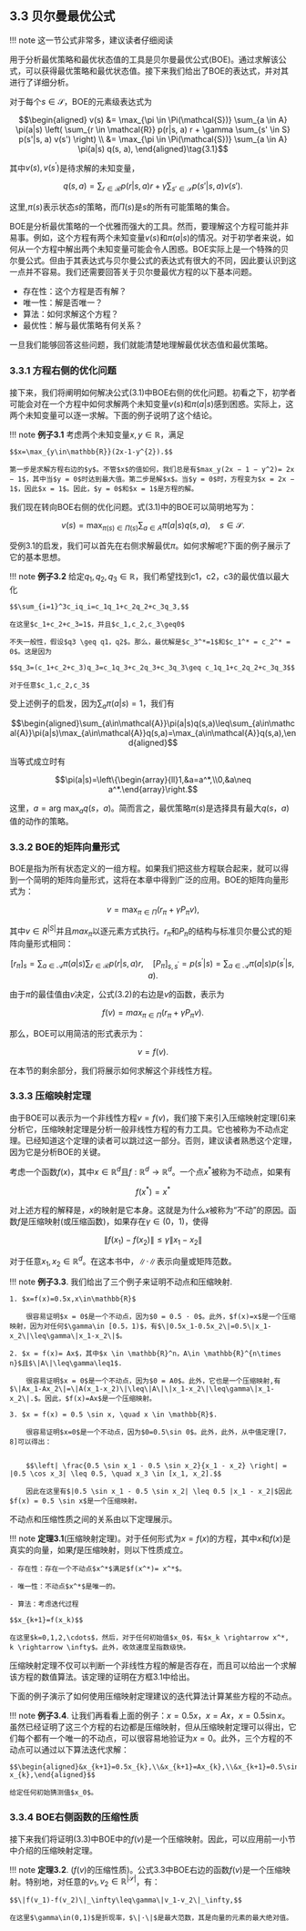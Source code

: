 ## 3.3 贝尔曼最优公式

!!! note 
    这一节公式非常多，建议读者仔细阅读

用于分析最优策略和最优状态值的工具是贝尔曼最优公式(BOE)。通过求解该公式，可以获得最优策略和最优状态值。接下来我们给出了BOE的表达式，并对其进行了详细分析。

对于每个$s\in\mathcal{S}$，BOE的元素级表达式为

$$\begin{aligned}
    v(s) &= \max_{\pi \in \Pi(\mathcal{S})} \sum_{a \in A} \pi(a|s) \left( \sum_{r \in \mathcal{R}} p(r|s, a) r + \gamma \sum_{s' \in S} p(s'|s, a) v(s') \right) \\
&= \max_{\pi \in \Pi(\mathcal{S})} \sum_{a \in A} \pi(a|s) q(s, a), 
\end{aligned}\tag{3.1}$$

其中$v(s),v(s^\prime)$是待求解的未知变量，

$$q(s, a) = \sum_{r \in \mathcal{R}} p(r|s, a) r + \gamma \sum_{s' \in \mathcal{S}} p(s'|s, a) v(s').$$

这里,$π(s)$表示状态$s$的策略，而$\Pi(s)$是$s$的所有可能策略的集合。

BOE是分析最优策略的一个优雅而强大的工具。然而，要理解这个方程可能并非易事。例如，这个方程有两个未知变量$v(s)$和$\pi(a|s)$的情况。对于初学者来说，如何从一个方程中解出两个未知变量可能会令人困惑。BOE实际上是一个特殊的贝尔曼公式。但由于其表达式与贝尔曼公式的表达式有很大的不同，因此要认识到这一点并不容易。我们还需要回答关于贝尔曼最优方程的以下基本问题。

- 存在性：这个方程是否有解？
- 唯一性：解是否唯一？ 
- 算法：如何求解这个方程？
- 最优性：解与最优策略有何关系？
  
一旦我们能够回答这些问题，我们就能清楚地理解最优状态值和最优策略。

### 3.3.1 方程右侧的优化问题

接下来，我们将阐明如何解决公式$(3.1)$中BOE右侧的优化问题。初看之下，初学者可能会对在一个方程中如何求解两个未知变量$v(s)$和$π(a|s)$感到困惑。实际上，这两个未知变量可以逐一求解。下面的例子说明了这个结论。

!!! note 
    **例子3.1** 考虑两个未知变量$x,y\in\mathbb{R}$，满足

    $$x=\max_{y\in\mathbb{R}}(2x-1-y^{2}).$$

    第一步是求解方程右边的$y$。不管$x$的值如何，我们总是有$max_y(2x − 1 − y^2)= 2x − 1$，其中当$y = 0$时达到最大值。第二步是解$x$。当$y = 0$时，方程变为$x = 2x − 1$，因此$x = 1$。因此，$y = 0$和$x = 1$是方程的解。

我们现在转向BOE右侧的优化问题。式$(3.1)$中的BOE可以简明地写为：

$$v(s)=\max_{\pi(s)\in\Pi(s)}\sum_{a\in A}\pi(a|s)q(s,a),\quad s\in\mathcal{S}.$$

受例$3.1$的启发，我们可以首先在右侧求解最优$\pi$。如何求解呢?下面的例子展示了它的基本思想。

!!! note 
    **例子3.2** 给定$q_1,q_2,q_3\in\mathbb{R}$，我们希望找到c1，c2，c3的最优值以最大化

    $$\sum_{i=1}^3c_iq_i=c_1q_1+c_2q_2+c_3q_3,$$

    在这里$c_1+c_2+c_3=1$，并且$c_1,c_2,c_3\geq0$

    不失一般性，假设$q3 \geq q1，q2$。那么，最优解是$c_3^*=1$和$c_1^* = c_2^* = 0$。这是因为

    $$q_3=(c_1+c_2+c_3)q_3=c_1q_3+c_2q_3+c_3q_3\geq c_1q_1+c_2q_2+c_3q_3$$

    对于任意$c_1,c_2,c_3$

受上述例子的启发，因为$\sum_a\pi(a|s)=1$，我们有

$$\begin{aligned}\sum_{a\in\mathcal{A}}\pi(a|s)q(s,a)\leq\sum_{a\in\mathcal{A}}\pi(a|s)\max_{a\in\mathcal{A}}q(s,a)=\max_{a\in\mathcal{A}}q(s,a),\end{aligned}$$

当等式成立时有

$$\pi(a|s)=\left\{\begin{array}{ll}1,&a=a^*,\\0,&a\neq a^*.\end{array}\right.$$

这里，$a = \text{arg max}_a q(s，a)$。简而言之，最优策略$\pi(s)$是选择具有最大$q(s，a)$值的动作的策略。

### 3.3.2 BOE的矩阵向量形式

BOE是指为所有状态定义的一组方程。如果我们把这些方程联合起来，就可以得到一个简明的矩阵向量形式，这将在本章中得到广泛的应用。BOE的矩阵向量形式为：

$$v=\max_{\pi\in\Pi}(r_\pi+\gamma P_\pi v),\tag{3.2}$$

其中$v\in R^{|S|}$并且$max_\pi$以逐元素方式执行。$r_\pi$和$P_\pi$的结构与标准贝尔曼公式的矩阵向量形式相同：

$$[r_\pi]_s=\sum_{a\in\mathcal{A}}\pi(a|s)\sum_{r\in\mathcal{R}}p(r|s,a)r,\quad[P_\pi]_{s,s^{\prime}}=p(s^{\prime}|s)=\sum_{a\in\mathcal{A}}\pi(a|s)p(s^{\prime}|s,a).$$

由于$\pi$的最佳值由$v$决定，公式$(3.2)$的右边是$v$的函数，表示为

$$f(v)=max_{\pi\in\Pi}(r_\pi+\gamma P_\pi v).$$

那么，BOE可以用简洁的形式表示为：

$$v=f(v).\tag{3.3}$$

在本节的剩余部分，我们将展示如何求解这个非线性方程。

### 3.3.3 压缩映射定理

由于BOE可以表示为一个非线性方程$v=f(v)$，我们接下来引入压缩映射定理[6]来分析它，压缩映射定理是分析一般非线性方程的有力工具。它也被称为不动点定理。已经知道这个定理的读者可以跳过这一部分。否则，建议读者熟悉这个定理，因为它是分析BOE的关键。

考虑一个函数$f(x)$，其中$x\in \mathbb{R}^d$且$f:\mathbb{R}^d \rightarrow \mathbb{R}^d$。一个点$x^*$被称为不动点，如果有

$$f(x^*)=x^*$$

对上述方程的解释是，$x$的映射是它本身。这就是为什么$x$被称为“不动”的原因。函数$f$是压缩映射(或压缩函数)，如果存在$\gamma \in(0，1)$，使得

$$\|f(x_1)-f(x_2)\|\leq\gamma\|x_1-x_2\|$$

对于任意$x_1,x_2\in\mathbb{R}^d$。在这本书中，$\|·\|$表示向量或矩阵范数。

!!! note
    **例子3.3**. 我们给出了三个例子来证明不动点和压缩映射.

    1. $x=f(x)=0.5x,x\in\mathbb{R}$
    
        很容易证明$x = 0$是一个不动点，因为$0 = 0.5 · 0$。此外，$f(x)=x$是一个压缩映射，因为对任何$\gamma\in [0.5，1)$，有$\|0.5x_1-0.5x_2\|=0.5\|x_1-x_2\|\leq\gamma\|x_1-x_2\|$。

    2. $x = f(x)= Ax$，其中$x \in \mathbb{R}^n，A\in \mathbb{R}^{n\times n}$且$\|A\|\leq\gamma\leq1$.
        
        很容易证明$x = 0$是一个不动点，因为$0 = A0$。此外，它也是一个压缩映射,有$\|Ax_1-Ax_2\|=\|A(x_1-x_2)\|\leq\|A\|\|x_1-x_2\|\leq\gamma\|x_1-x_2\|.$。因此，$f(x)=Ax$是一个压缩映射。

    3. $x = f(x) = 0.5 \sin x, \quad x \in \mathbb{R}$.

        很容易证明$x=0$是一个不动点，因为$0=0.5\sin 0$。此外，此外，从中值定理[7，8]可以得出：


        $$\left| \frac{0.5 \sin x_1 - 0.5 \sin x_2}{x_1 - x_2} \right| = |0.5 \cos x_3| \leq 0.5, \quad x_3 \in [x_1, x_2].$$

        因此在这里有$|0.5 \sin x_1 - 0.5 \sin x_2| \leq 0.5 |x_1 - x_2|$因此$f(x) = 0.5 \sin x$是一个压缩映射。

不动点和压缩性质之间的关系由以下定理展示。

!!! note 
    **定理3.1**(压缩映射定理)。对于任何形式为$x = f(x)$的方程，其中$x$和$f(x)$是真实的向量，如果$f$是压缩映射，则以下性质成立。

    - 存在性：存在一个不动点$x^*$满足$f(x^*)= x^*$。
  
    - 唯一性：不动点$x^*$是唯一的。
  
    - 算法：考虑迭代过程
  
    $$x_{k+1}=f(x_k)$$

    在这里$k=0,1,2,\cdots$，然后，对于任何初始值$x_0$，有$x_k \rightarrow x^*, k \rightarrow \infty$。此外，收敛速度呈指数级快。

压缩映射定理不仅可以判断一个非线性方程的解是否存在，而且可以给出一个求解该方程的数值算法。该定理的证明在方框$3.1$中给出。

下面的例子演示了如何使用压缩映射定理建议的迭代算法计算某些方程的不动点。

!!! note 
    **例子3.4**. 让我们再看看上面的例子：$x = 0.5x，x = Ax，x = 0.5 \sin x$。虽然已经证明了这三个方程的右边都是压缩映射，但从压缩映射定理可以得出，它们每个都有一个唯一的不动点，可以很容易地验证为$x = 0$。此外，三个方程的不动点可以通过以下算法迭代求解：

    $$\begin{aligned}&x_{k+1}=0.5x_{k},\\&x_{k+1}=Ax_{k},\\&x_{k+1}=0.5\sin x_{k},\end{aligned}$$

    给定任何初始猜测值$x_0$。

### 3.3.4 BOE右侧函数的压缩性质

接下来我们将证明$(3.3)$中BOE中的$f(v)$是一个压缩映射。因此，可以应用前一小节中介绍的压缩映射定理。

!!! note 
    **定理3.2**. ($f(v)$的压缩性质)。公式$3.3$中BOE右边的函数$f(v)$是一个压缩映射。特别地，对任意的$v_1,v_2\in \mathbb{R}^{|\mathcal{S}|}$，有：

    $$\|f(v_1)-f(v_2)\|_\infty\leq\gamma\|v_1-v_2\|_\infty,$$

    在这里$\gamma\in(0,1)$是折现率，$\|·\|$是最大范数，其是向量的元素的最大绝对值。